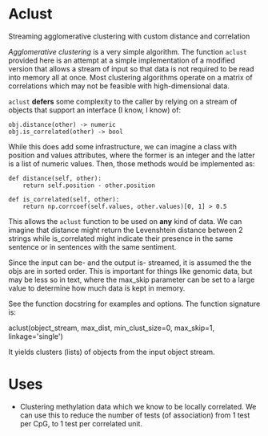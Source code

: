 Aclust
======
Streaming agglomerative clustering with custom distance and correlation


*Agglomerative clustering* is a very simple algorithm.
The function `aclust` provided here is an attempt at a simple implementation
of a modified version that allows a stream of input so that data is not
required to be read into memory all at once. Most clustering algorithms operate
on a matrix of correlations which may not be feasible with high-dimensional
data.

`aclust` **defers** some complexity to the caller by relying on a stream of
objects that support an interface (I know, I know) of:

    obj.distance(other) -> numeric
    obj.is_correlated(other) -> bool

While this does add some infrastructure, we can imagine a class with
position and values attributes, where the former is an integer and the
latter is a list of numeric values. Then, those methods would be implemented
as:

    def distance(self, other):
        return self.position - other.position

    def is_correlated(self, other):
        return np.corrcoef(self.values, other.values)[0, 1] > 0.5

This allows the `aclust` function to be used on **any** kind of data. We can
imagine that distance might return the Levenshtein distance between 2 strings
while is\_correlated might indicate their presence in the same sentence or in
sentences with the same sentiment.

Since the input can be- and the output is- streamed, it is assumed the the objs
are in sorted order. This is important for things like genomic data, but may be
less so in text, where the max\_skip parameter can be set to a large value to
determine how much data is kept in memory.

See the function docstring for examples and options. The function signature is:

   aclust(object\_stream, max\_dist, min\_clust\_size=0,
          max\_skip=1, linkage='single')

It yields clusters (lists) of objects from the input object stream.

Uses
====

+  Clustering methylation data which we know to be locally correlated. We can
   use this to reduce the number of tests (of association) from 1 test per CpG,
   to 1 test per correlated unit.


